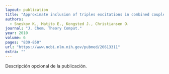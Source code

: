 ```yaml
---
layout: publication
title: "Approximate inclusion of triples excitations in combined coupled cluster/molecular mechanics: Calculations of electronic excitation energies in solution for acrolein, water, formamide, and N-methylacetamide"
authors:
  - Sneskov K., Matito E., Kongsted J., Christiansen O.
journal: "J. Chem. Theory Comput."
year: 2010
volume: 6
pages: "839-850"
url: "https://www.ncbi.nlm.nih.gov/pubmed/26613311"
extra: ""
---
```


Descripción opcional de la publicación.
